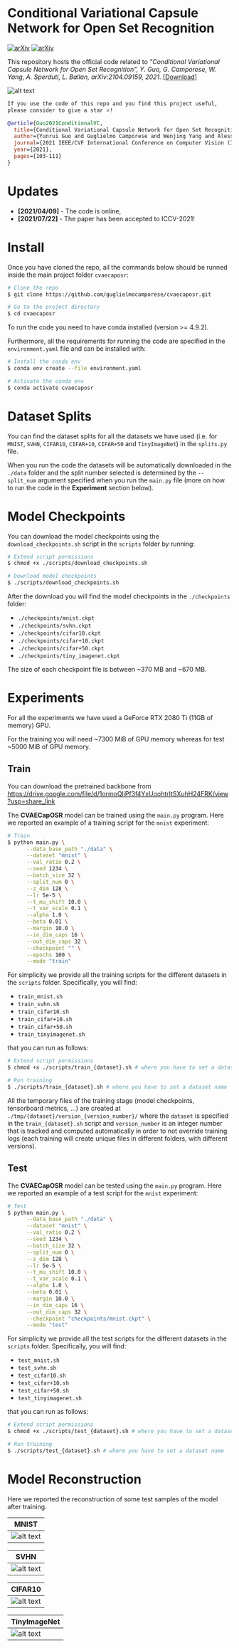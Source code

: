 # Conditional Variational Capsule Network for Open Set Recognition

[![arXiv](https://img.shields.io/badge/arXiv-2104.09159-red)](https://arxiv.org/abs/2104.09159)
[![arXiv](https://img.shields.io/badge/-ICCV-yellow)](http://iccv2021.thecvf.com/home)


This repository hosts the official code related to *"Conditional Variational Capsule Network for Open Set Recognition", Y. Guo, G. Camporese, W. Yang, A. Sperduti, L. Ballan, arXiv:2104.09159, 2021*. [[Download](https://arxiv.org/abs/2104.09159)]

![alt text](images/model_img.png "model_diagram")

```bash
If you use the code of this repo and you find this project useful, 
please consider to give a star ⭐!
```

```bibtex
@article{Guo2021ConditionalVC,
  title={Conditional Variational Capsule Network for Open Set Recognition},
  author={Yunrui Guo and Guglielmo Camporese and Wenjing Yang and Alessandro Sperduti and Lamberto Ballan},
  journal={2021 IEEE/CVF International Conference on Computer Vision (ICCV)},
  year={2021},
  pages={103-111}
}
```

# Updates
- **[2021/04/09]** - The code is online,
- **[2021/07/22]** - The paper has been accepted to ICCV-2021!


# Install

Once you have cloned the repo, all the commands below should be runned inside the main project folder `cvaecaposr`:

 ```sh
 # Clone the repo
 $ git clone https://github.com/guglielmocamporese/cvaecaposr.git
 
 # Go to the project directory
 $ cd cvaecaposr
 ```

To run the code you need to have conda installed (version >= 4.9.2). 

Furthermore, all the requirements for running the code are specified in the `environment.yaml` file and can be installed with:

```sh
# Install the conda env
$ conda env create --file environment.yaml

# Activate the conda env
$ conda activate cvaecaposr
```

# Dataset Splits
You can find the dataset splits for all the datasets we have used (i.e. for `MNIST`, `SVHN`, `CIFAR10`, `CIFAR+10`, `CIFAR+50` and `TinyImageNet`) in the `splits.py` file.

When you run the code the datasets will be automatically downloaded in the `./data` folder and the split number selected is determined by the `--split_num` argument specified when you run the `main.py` file (more on how to run the code in the **Experiment** section below).


# Model Checkpoints

You can download the model checkpoints using the `download_checkpoints.sh` script in the `scripts` folder by running:

```sh
# Extend script permissions
$ chmod +x ./scripts/download_checkpoints.sh

# Download model checkpoints
$ ./scripts/download_checkpoints.sh
```

After the download you will find the model checkpoints in the `./checkpoints` folder:
- `./checkpoints/mnist.ckpt`
- `./checkpoints/svhn.ckpt`
- `./checkpoints/cifar10.ckpt`
- `./checkpoints/cifar+10.ckpt`
- `./checkpoints/cifar+50.ckpt`
- `./checkpoints/tiny_imagenet.ckpt`

The size of each checkpoint file is between ~370 MB and ~670 MB.


# Experiments
For all the experiments we have used a GeForce RTX 2080 Ti (11GB of memory) GPU. 

For the training you will need ~7300 MiB of GPU memory whereas for test ~5000 MiB of GPU memory.

## Train
You can download the pretrained backbone from https://drive.google.com/file/d/1ormoQliPf3f4YxUoohtrItSXuhH24FRK/view?usp=share_link

The **CVAECapOSR** model can be trained using the `main.py` program. Here we reported an example of a training script for the `mnist` experiment:

```sh
# Train
$ python main.py \
      --data_base_path "./data" \
      --dataset "mnist" \
      --val_ratio 0.2 \
      --seed 1234 \
      --batch_size 32 \
      --split_num 0 \
      --z_dim 128 \
      --lr 5e-5 \
      --t_mu_shift 10.0 \
      --t_var_scale 0.1 \
      --alpha 1.0 \
      --beta 0.01 \
      --margin 10.0 \
      --in_dim_caps 16 \
      --out_dim_caps 32 \
      --checkpoint "" \
      --epochs 100 \
      --mode "train"
```

For simplicity we provide all the training scripts for the different datasets in the `scripts` folder. Specifically, you will find: 
- `train_mnist.sh`
- `train_svhn.sh`
- `train_cifar10.sh`
- `train_cifar+10.sh`
- `train_cifar+50.sh`
- `train_tinyimagenet.sh`

that you can run as follows:

```sh
# Extend script permissions
$ chmod +x ./scripts/train_{dataset}.sh # where you have to set a dataset name

# Run training
$ ./scripts/train_{dataset}.sh # where you have to set a dataset name
```

All the temporary files of the training stage (model checkpoints, tensorboard metrics, ...) are created at `./tmp/{dataset}/version_{version_number}/` where the `dataset` is specified in the `train_{dataset}.sh` script and `version_number` is an integer number that is tracked and computed automatically in order to not override training logs (each training will create unique files in different folders, with different versions).

## Test

The **CVAECapOSR** model can be tested using the `main.py` program. Here we reported an example of a test script for the `mnist` experiment:

```sh
# Test
$ python main.py \
      --data_base_path "./data" \
      --dataset "mnist" \
      --val_ratio 0.2 \
      --seed 1234 \
      --batch_size 32 \
      --split_num 0 \
      --z_dim 128 \
      --lr 5e-5 \
      --t_mu_shift 10.0 \
      --t_var_scale 0.1 \
      --alpha 1.0 \
      --beta 0.01 \
      --margin 10.0 \
      --in_dim_caps 16 \
      --out_dim_caps 32 \
      --checkpoint "checkpoints/mnist.ckpt" \
      --mode "test"
```

For simplicity we provide all the test scripts for the different datasets in the `scripts` folder. Specifically, you will find: 
- `test_mnist.sh`
- `test_svhn.sh`
- `test_cifar10.sh`
- `test_cifar+10.sh`
- `test_cifar+50.sh`
- `test_tinyimagenet.sh`

that you can run as follows:

```sh
# Extend script permissions
$ chmod +x ./scripts/test_{dataset}.sh # where you have to set a dataset name

# Run training
$ ./scripts/test_{dataset}.sh # where you have to set a dataset name
```

# Model Reconstruction
Here we reported the reconstruction of some test samples of the model after training.

| **MNIST** | 
| --------- |
| ![alt text](images/mnist_reconstruction.png) |


|**SVHN** | 
| ------- |
| ![alt text](images/svhn_reconstruction.png) |

|**CIFAR10** |
| ---------- |
| ![alt text](images/cifar10_reconstruction.png) | 

|**TinyImageNet** |
| --------- |
| ![alt text](images/tiny_imagenet_reconstruction.png) |
